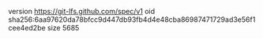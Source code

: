 version https://git-lfs.github.com/spec/v1
oid sha256:6aa97620da78bfcc9d447db93fb4d4e48cba86987471729ad3e56f1cee4ed2be
size 5685
